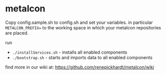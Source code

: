 metalcon
========

Copy config.sample.sh to config.sh and set your variables.
in particular `METALCON_PREFIX=` to the working space in which your metalcon repositories are placed.

run
* `./installServices.sh` - installs all enabled components
* `./bootstrap.sh` - starts and imports data to all enabled components

find more in our wiki at: https://github.com/renepickhardt/metalcon/wiki

